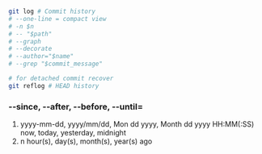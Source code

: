 ```bash

git log # Commit history
# --one-line = compact view
# -n $n
# -- "$path"
# --graph
# --decorate
# --author="$name"
# --grep "$commit_message"

# for detached commit recover
git reflog # HEAD history
```

### --since, --after, --before, --until=
1. yyyy-mm-dd, yyyy/mm/dd, Mon dd yyyy, Month dd yyyy
HH:MM(:SS)
now, today, yesterday, midnight
2. n hour(s), day(s), month(s), year(s) ago

